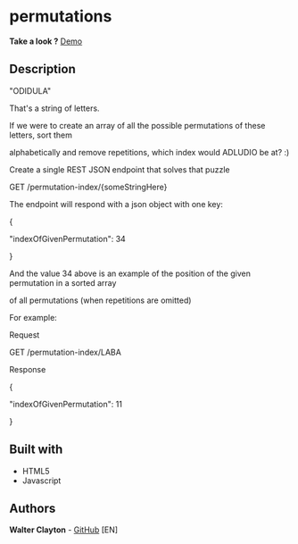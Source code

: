 # permutations


**Take a look ?** [Demo](https://walter-clayton.github.io/permutations/)

## Description

"ODIDULA"

That's a string of letters.

If we were to create an array of all the possible permutations of these letters, sort them

alphabetically and remove repetitions, which index would ADLUDIO be at? :)

Create a single REST JSON endpoint that solves that puzzle

GET /permutation-index/{someStringHere}

The endpoint will respond with a json object with one key:

{

"indexOfGivenPermutation": 34

}

And the value 34 above is an example of the position of the given permutation in a sorted array

of all permutations (when repetitions are omitted)

For example:

Request

GET /permutation-index/LABA

Response

{

"indexOfGivenPermutation": 11

}

## Built with

* HTML5
* Javascript

## Authors

**Walter Clayton** - [GitHub](https://github.com/walter-clayton) [EN]

